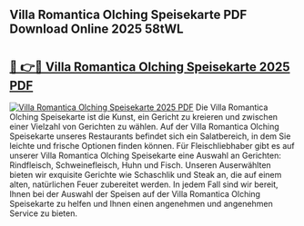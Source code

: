 ## Villa Romantica Olching Speisekarte PDF Download Online 2025 58tWL

# <h2><a href="http://gc6a34y.nevu.top/?p=Villa+Romantica+Olching+Speisekarte">🔗 👉🔴 Villa Romantica Olching Speisekarte 2025 PDF</a></h2>

[![Villa Romantica Olching Speisekarte 2025 PDF](https://i.imgur.com/dBaPXMq.png)](http://gc6a34y.nevu.top/?p=Villa+Romantica+Olching+Speisekarte)
Die Villa Romantica Olching Speisekarte ist die Kunst, ein Gericht zu kreieren und zwischen einer Vielzahl von Gerichten zu wählen. Auf der Villa Romantica Olching Speisekarte unseres Restaurants befindet sich ein Salatbereich, in dem Sie leichte und frische Optionen finden können. Für Fleischliebhaber gibt es auf unserer Villa Romantica Olching Speisekarte eine Auswahl an Gerichten: Rindfleisch, Schweinefleisch, Huhn und Fisch. Unseren Auserwählten bieten wir exquisite Gerichte wie Schaschlik und Steak an, die auf einem alten, natürlichen Feuer zubereitet werden. In jedem Fall sind wir bereit, Ihnen bei der Auswahl der Speisen auf der Villa Romantica Olching Speisekarte zu helfen und Ihnen einen angenehmen und angenehmen Service zu bieten.
